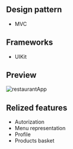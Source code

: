 ## Design pattern
 * MVC
 
## Frameworks
 * UIKit

## Preview
![restaurantApp](https://github.com/SashaGroff/cutletQuestApp/assets/47031969/f7645a34-0f18-454b-b06f-1ab26f217eb5)

## Relized features

* Autorization
* Menu representation
* Profile
* Products basket
